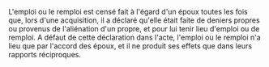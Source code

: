   
 L'emploi ou le remploi est censé fait à l'égard d'un époux toutes les fois que, lors d'une acquisition, il a déclaré qu'elle était faite de deniers propres ou provenus de l'aliénation d'un propre, et pour lui tenir lieu d'emploi ou de remploi. A défaut de cette déclaration dans l'acte, l'emploi ou le remploi n'a lieu que par l'accord des époux, et il ne produit ses effets que dans leurs rapports réciproques.  

  
